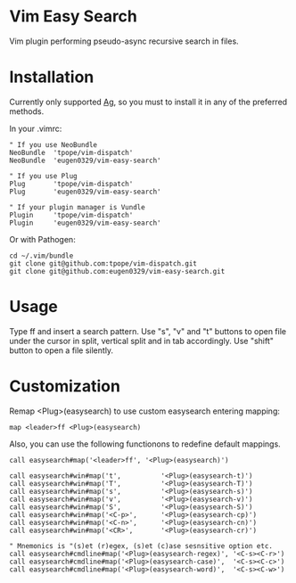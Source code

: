 # Vim Easy Search

Vim plugin performing pseudo-async recursive search in files.


# Installation
Currently only supported [Ag](https://github.com/ggreer/the_silver_searcher#readme), so
you must to install it in any of the preferred methods.

In your .vimrc:

    " If you use NeoBundle
    NeoBundle  'tpope/vim-dispatch'
    NeoBundle  'eugen0329/vim-easy-search'

    " If you use Plug
    Plug       'tpope/vim-dispatch'
    Plug       'eugen0329/vim-easy-search'

    " If your plugin manager is Vundle
    Plugin     'tpope/vim-dispatch'
    Plugin     'eugen0329/vim-easy-search'

Or with Pathogen:

    cd ~/.vim/bundle
    git clone git@github.com:tpope/vim-dispatch.git
    git clone git@github.com:eugen0329/vim-easy-search.git


# Usage

Type <leader>ff and insert a search pattern. Use "s", "v" and "t" buttons to open file under the
cursor in split, vertical split and in tab accordingly. Use "shift" button to open a file silently.

# Customization

Remap \<Plug\>(easysearch) to use custom easysearch entering mapping:

    map <leader>ff <Plug>(easysearch)

Also, you can use the following functionons to redefine default mappings.

    call easysearch#map('<leader>ff', '<Plug>(easysearch)')

    call easysearch#win#map('t',          '<Plug>(easysearch-t)')
    call easysearch#win#map('T',          '<Plug>(easysearch-T)')
    call easysearch#win#map('s',          '<Plug>(easysearch-s)')
    call easysearch#win#map('v',          '<Plug>(easysearch-v)')
    call easysearch#win#map('S',          '<Plug>(easysearch-S)')
    call easysearch#win#map('<C-p>',      '<Plug>(easysearch-cp)')
    call easysearch#win#map('<C-n>',      '<Plug>(easysearch-cn)')
    call easysearch#win#map('<CR>',       '<Plug>(easysearch-cr)')

    " Mnemonics is "(s)et (r)egex, (s)et (c)ase sesnsitive option etc.
    call easysearch#cmdline#map('<Plug>(easysearch-regex)', '<C-s><C-r>')
    call easysearch#cmdline#map('<Plug>(easysearch-case)',  '<C-s><C-c>')
    call easysearch#cmdline#map('<Plug>(easysearch-word)',  '<C-s><C-w>')
